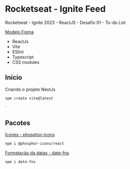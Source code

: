 # Rocketseat - Ignite Feed

Rocketseat - Ignite 2023 - ReactJS - Desafio 01 - To-do List

[Modelo Figma](https://www.figma.com/file/BpJg3bph5Cwv2qXlbFZ3OL/ToDo-List-%E2%80%A2-Desafio-React-(Copy)?type=design&node-id=0-1&mode=design&t=40hwL80cd2NItyQy-0)

- ReactJs
- Vite
- ESlint
- Typescript
- CSS modules

## Início

Criando o projeto NextJs

```bash
npm create vite@latest
```
`

## Pacotes

[Ícones - phosphor-icons](https://github.com/phosphor-icons/react)

```bash
npm i @phosphor-icons/react
```

[Formatação da datas - date-fns](https://date-fns.org/)

```bash
npm i date-fns
```
